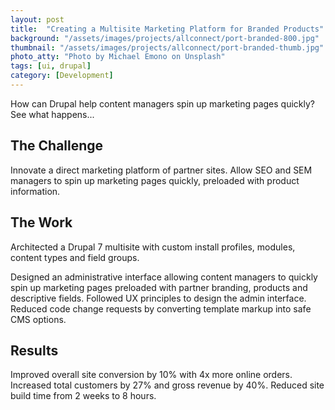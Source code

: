 ```yaml
---
layout: post
title:  "Creating a Multisite Marketing Platform for Branded Products"
background: "/assets/images/projects/allconnect/port-branded-800.jpg"
thumbnail: "/assets/images/projects/allconnect/port-branded-thumb.jpg"
photo_atty: "Photo by Michael Emono on Unsplash"
tags: [ui, drupal]
category: [Development]
---
```


How can Drupal help content managers spin up marketing pages quickly? See what happens...

## The Challenge

Innovate a direct marketing platform of partner sites. Allow SEO and SEM managers to spin up marketing pages quickly, preloaded with product information.

## The Work

Architected a Drupal 7 multisite with custom install profiles, modules, content types and field groups.

Designed an administrative interface allowing content managers to quickly spin up marketing pages preloaded with partner branding, products and descriptive fields. Followed UX principles to design the admin interface. Reduced code change requests by converting template markup into safe CMS options.

## Results
Improved overall site conversion by 10% with 4x more online orders. Increased total customers by 27% and gross revenue by 40%. Reduced site build time from 2 weeks to 8 hours.
